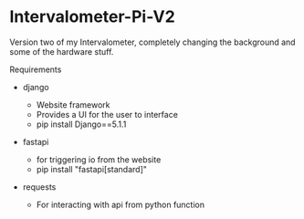# Intervalometer-Pi-V2
Version two of my Intervalometer, completely changing the background and some of the hardware stuff.


Requirements
- django
    - Website framework
    - Provides a UI for the user to interface
    - pip install Django==5.1.1
- fastapi 
    - for triggering io from the website
    - pip install "fastapi[standard]"

- requests
    - For interacting with api from python function

